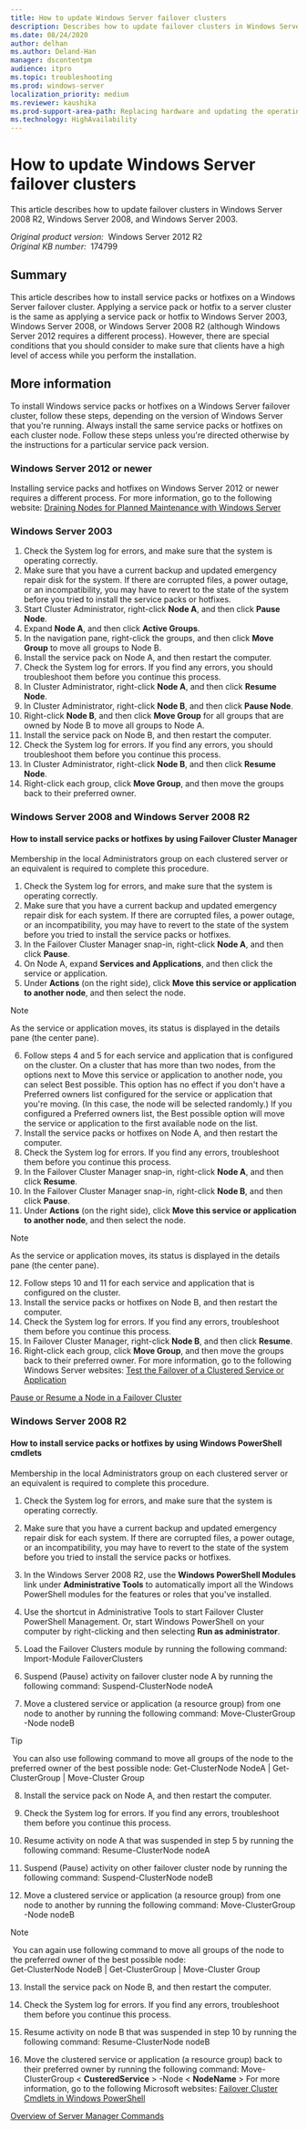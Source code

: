 ```yaml
---
title: How to update Windows Server failover clusters
description: Describes how to update failover clusters in Windows Server 2008 R2, Windows Server 2008, and Windows Server 2003.
ms.date: 08/24/2020
author: delhan
ms.author: Deland-Han
manager: dscontentpm
audience: itpro
ms.topic: troubleshooting
ms.prod: windows-server
localization_priority: medium
ms.reviewer: kaushika
ms.prod-support-area-path: Replacing hardware and updating the operating system
ms.technology: HighAvailability
---
```

# How to update Windows Server failover clusters

This article describes how to update failover clusters in Windows Server 2008 R2, Windows Server 2008, and Windows Server 2003.

_Original product version:_ &nbsp;Windows Server 2012 R2  
_Original KB number:_ &nbsp;174799

## Summary

This article describes how to install service packs or hotfixes on a Windows Server failover cluster. Applying a service pack or hotfix to a server cluster is the same as applying a service pack or hotfix to Windows Server 2003, Windows Server 2008, or Windows Server 2008 R2 (although Windows Server 2012 requires a different process). However, there are special conditions that you should consider to make sure that clients have a high level of access while you perform the installation. 

## More information

To install Windows service packs or hotfixes on a Windows Server failover cluster, follow these steps, depending on the version of Windows Server that you're running. Always install the same service packs or hotfixes on each cluster node. Follow these steps unless you're directed otherwise by the instructions for a particular service pack version.

### Windows Server 2012 or newer

Installing service packs and hotfixes on Windows Server 2012 or newer requires a different process. For more information, go to the following website:
 [Draining Nodes for Planned Maintenance with Windows Server](https://techcommunity.microsoft.com/t5/failover-clustering/draining-nodes-for-planned-maintenance-with-windows-server-2012/ba-p/371713) 

### Windows Server 2003


1. Check the System log for errors, and make sure that the system is operating correctly.
2. Make sure that you have a current backup and updated emergency repair disk for the system. If there are corrupted files, a power outage, or an incompatibility, you may have to revert to the state of the system before you tried to install the service packs or hotfixes.
3. Start Cluster Administrator, right-click **Node A**, and then click **Pause Node**.
4. Expand **Node A**, and then click **Active Groups**.
5. In the navigation pane, right-click the groups, and then click **Move Group** to move all groups to Node B.
6. Install the service pack on Node A, and then restart the computer.
7. Check the System log for errors. If you find any errors, you should troubleshoot them before you continue this process.
8. In Cluster Administrator, right-click **Node A**, and then click **Resume Node**.
9. In Cluster Administrator, right-click **Node B**, and then click **Pause Node**.
10. Right-click **Node B**, and then click **Move Group** for all groups that are owned by Node B to move all groups to Node A.
11. Install the service pack on Node B, and then restart the computer.
12. Check the System log for errors. If you find any errors, you should troubleshoot them before you continue this process.
13. In Cluster Administrator, right-click **Node B**, and then click **Resume Node**.
14. Right-click each group, click **Move Group**, and then move the groups back to their preferred owner.

### Windows Server 2008 and Windows Server 2008 R2

#### How to install service packs or hotfixes by using Failover Cluster Manager

Membership in the local Administrators group on each clustered server or an equivalent is required to complete this procedure.
1. Check the System log for errors, and make sure that the system is operating correctly.
2. Make sure that you have a current backup and updated emergency repair disk for each system. If there are corrupted files, a power outage, or an incompatibility, you may have to revert to the state of the system before you tried to install the service packs or hotfixes.
3. In the Failover Cluster Manager snap-in, right-click **Node A**, and then click **Pause**.
4. On Node A, expand **Services and Applications**, and then click the service or application.
5. Under **Actions** (on the right side), click **Move this service or application to another node**, and then select the node.

> [!NOTE]
> As the service or application moves, its status is displayed in the details pane (the center pane).
6. Follow steps 4 and 5 for each service and application that is configured on the cluster. On a cluster that has more than two nodes, from the options next to Move this service or application to another node, you can select Best possible. This option has no effect if you don't have a Preferred owners list configured for the service or application that you're moving. (In this case, the node will be selected randomly.) If you configured a Preferred owners list, the Best possible option will move the service or application to the first available node on the list.
7. Install the service packs or hotfixes on Node A, and then restart the computer.
8. Check the System log for errors. If you find any errors, troubleshoot them before you continue this process.
9. In the Failover Cluster Manager snap-in, right-click **Node A**, and then click **Resume**.
10. In the Failover Cluster Manager snap-in, right-click **Node B**, and then click **Pause**.
11. Under **Actions** (on the right side), click **Move this service or application to another node**, and then select the node.

> [!NOTE]
> As the service or application moves, its status is displayed in the details pane (the center pane).
12. Follow steps 10 and 11 for each service and application that is configured on the cluster.
13. Install the service packs or hotfixes on Node B, and then restart the computer.
14. Check the System log for errors. If you find any errors, troubleshoot them before you continue this process.
15. In Failover Cluster Manager, right-click **Node B**, and then click **Resume**.
16. Right-click each group, click **Move Group**, and then move the groups back to their preferred owner. For more information, go to the following Windows Server websites: [Test the Failover of a Clustered Service or Application](https://technet.microsoft.com/library/cc754577.aspx) 

[Pause or Resume a Node in a Failover Cluster](https://technet.microsoft.com/library/cc731291.aspx) 

### Windows Server 2008 R2

#### How to install service packs or hotfixes by using Windows PowerShell cmdlets

Membership in the local Administrators group on each clustered server or an equivalent is required to complete this procedure.
1. Check the System log for errors, and make sure that the system is operating correctly.
2. Make sure that you have a current backup and updated emergency repair disk for each system. If there are corrupted files, a power outage, or an incompatibility, you may have to revert to the state of the system before you tried to install the service packs or hotfixes.
3. In the Windows Server 2008 R2, use the **Windows PowerShell Modules** link under **Administrative Tools** to automatically import all the Windows PowerShell modules for the features or roles that you've installed.
4. Use the shortcut in Administrative Tools to start Failover Cluster PowerShell Management. Or, start Windows PowerShell on your computer by right-clicking and then selecting **Run as administrator**.
5. Load the Failover Clusters module by running the following command: Import-Module FailoverClusters 

6. Suspend (Pause) activity on failover cluster node A by running the following command: Suspend-ClusterNode nodeA 

7. Move a clustered service or application (a resource group) from one node to another by running the following command: Move-ClusterGroup <clustered service> -Node nodeB 

> [!TIP]
>  You can also use following command to move all groups of the node to the preferred owner of the best possible node: Get-ClusterNode NodeA | Get-ClusterGroup | Move-Cluster Group 

8. Install the service pack on Node A, and then restart the computer.
9. Check the System log for errors. If you find any errors, troubleshoot them before you continue this process.
10. Resume activity on node A that was suspended in step 5 by running the following command: Resume-ClusterNode nodeA 

11. Suspend (Pause) activity on other failover cluster node by running the following command: Suspend-ClusterNode nodeB 

12. Move a clustered service or application (a resource group) from one node to another by running the following command: Move-ClusterGroup <clustered service> -Node nodeB 

> [!NOTE]
>  You can again use following command to move all groups of the node to the preferred owner of the best possible node:  
 Get-ClusterNode NodeB | Get-ClusterGroup | Move-Cluster Group 

13. Install the service pack on Node B, and then restart the computer.
14. Check the System log for errors. If you find any errors, troubleshoot them before you continue this process.
15. Resume activity on node B that was suspended in step 10 by running the following command: Resume-ClusterNode nodeB 

16. Move the clustered service or application (a resource group) back to their preferred owner by running the following command: Move-ClusterGroup < **CusteredService** > -Node < **NodeName** > 
For more information, go to the following Microsoft websites: [Failover Cluster Cmdlets in Windows PowerShell](https://technet.microsoft.com/library/ee461009.aspx) 

[Overview of Server Manager Commands](https://technet.microsoft.com/library/cc732757.aspx)
